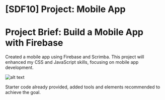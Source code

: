 # [SDF10] Project: Mobile App

# Project Brief: Build a Mobile App with Firebase

Created a mobile app using Firebase and Scrimba. This project will enhanced my CSS and JavaScript skills, focusing on mobile app development.

![alt text](<Mobile App.png>)

Starter code already provided, added tools and elements recommended to achieve the goal.




